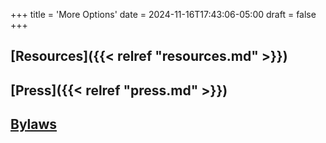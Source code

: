 +++
title = 'More Options'
date = 2024-11-16T17:43:06-05:00
draft = false
+++





## [Resources]({{< relref "resources.md" >}})

## [Press]({{< relref "press.md" >}})

## [Bylaws](/mission_bylaws.pdf)



